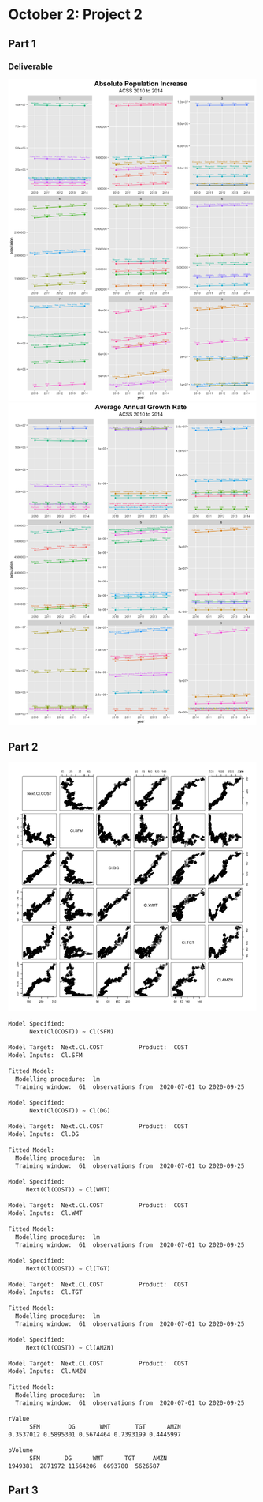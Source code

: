 # October 2: Project 2
## Part 1
### Deliverable
![](abspopinc.png)
![](avggrowth.png)
## Part 2
![](stock_relationships.png)

    Model Specified: 
          Next(Cl(COST)) ~ Cl(SFM) 

    Model Target:  Next.Cl.COST 		 Product:  COST 
    Model Inputs:  Cl.SFM 

    Fitted Model: 
      Modelling procedure:  lm 
      Training window:  61  observations from  2020-07-01 to 2020-09-25

    Model Specified: 
          Next(Cl(COST)) ~ Cl(DG) 

    Model Target:  Next.Cl.COST 		 Product:  COST 
    Model Inputs:  Cl.DG 

    Fitted Model: 
      Modelling procedure:  lm 
      Training window:  61  observations from  2020-07-01 to 2020-09-25

    Model Specified: 
         Next(Cl(COST)) ~ Cl(WMT) 

    Model Target:  Next.Cl.COST 		 Product:  COST 
    Model Inputs:  Cl.WMT 

    Fitted Model: 
      Modelling procedure:  lm 
      Training window:  61  observations from  2020-07-01 to 2020-09-25

    Model Specified: 
         Next(Cl(COST)) ~ Cl(TGT) 

    Model Target:  Next.Cl.COST 		 Product:  COST 
    Model Inputs:  Cl.TGT 

    Fitted Model: 
      Modelling procedure:  lm 
      Training window:  61  observations from  2020-07-01 to 2020-09-25

    Model Specified: 
         Next(Cl(COST)) ~ Cl(AMZN) 

    Model Target:  Next.Cl.COST 		 Product:  COST 
    Model Inputs:  Cl.AMZN 

    Fitted Model: 
      Modelling procedure:  lm 
      Training window:  61  observations from  2020-07-01 to 2020-09-25

    rValue
          SFM        DG       WMT       TGT      AMZN 
    0.3537012 0.5895301 0.5674464 0.7393199 0.4445997 
    
    pVolume
          SFM       DG      WMT      TGT     AMZN 
    1949381  2871972 11564206  6693780  5626587 
## Part 3
